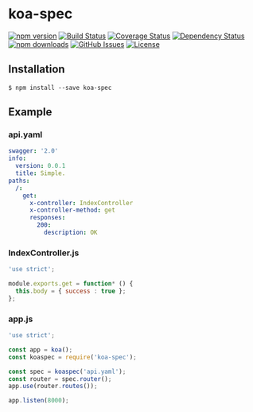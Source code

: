 # koa-spec

[![npm version](https://img.shields.io/npm/v/koa-spec.svg)](https://www.npmjs.com/package/koa-spec)
[![Build Status](https://travis-ci.org/luxe-eng/koa-spec.svg?branch=master)](https://travis-ci.org/luxe-eng/koa-spec)
[![Coverage Status](https://coveralls.io/repos/github/luxe-eng/koa-spec/badge.svg?branch=master)](https://coveralls.io/github/luxe-eng/koa-spec?branch=master)
[![Dependency Status](https://david-dm.org/luxe-eng/koa-spec.svg)](https://david-dm.org/luxe-eng/koa-spec)
[![npm downloads](https://img.shields.io/npm/dm/koa-spec.svg)](https://www.npmjs.com/package/koa-spec)
[![GitHub Issues](https://img.shields.io/github/issues/luxe-eng/koa-spec.svg)](https://github.com/luxe-eng/koa-spec/issues?q=is%3Aopen)
[![License](https://img.shields.io/npm/l/koa-spec.svg)](LICENSE.txt)


## Installation

```
$ npm install --save koa-spec
```

## Example

### api.yaml
```yaml
swagger: '2.0'
info:
  version: 0.0.1
  title: Simple.
paths:
  /:
    get:
      x-controller: IndexController
      x-controller-method: get
      responses:
        200:
          description: OK
```

### IndexController.js
```javascript
'use strict';

module.exports.get = function* () {
  this.body = { success : true };
};
```

### app.js
```javascript
'use strict';

const app = koa();
const koaspec = require('koa-spec');

const spec = koaspec('api.yaml');
const router = spec.router();
app.use(router.routes());

app.listen(8000);
```
